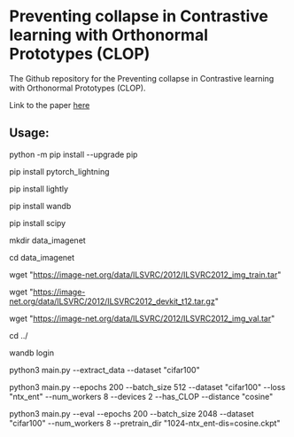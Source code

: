 # Preventing collapse in Contrastive learning with Orthonormal Prototypes (CLOP)

The Github repository for the Preventing collapse in Contrastive learning with Orthonormal Prototypes (CLOP).

Link to the paper [here](https://arxiv.org/pdf/2403.18699) 


## Usage:
python -m pip install --upgrade pip

pip install pytorch_lightning 

pip install lightly 

pip install wandb

pip install scipy

mkdir data_imagenet 

cd data_imagenet

wget "https://image-net.org/data/ILSVRC/2012/ILSVRC2012_img_train.tar" 

wget "https://image-net.org/data/ILSVRC/2012/ILSVRC2012_devkit_t12.tar.gz"

wget "https://image-net.org/data/ILSVRC/2012/ILSVRC2012_img_val.tar"


cd ../

wandb login

python3 main.py --extract_data --dataset "cifar100"

python3 main.py --epochs 200 --batch_size 512 --dataset "cifar100" --loss "ntx_ent" --num_workers 8 --devices 2 --has_CLOP --distance "cosine"

python3 main.py --eval --epochs 200 --batch_size 2048 --dataset "cifar100" --num_workers 8 --pretrain_dir "1024-ntx_ent-dis=cosine.ckpt"

